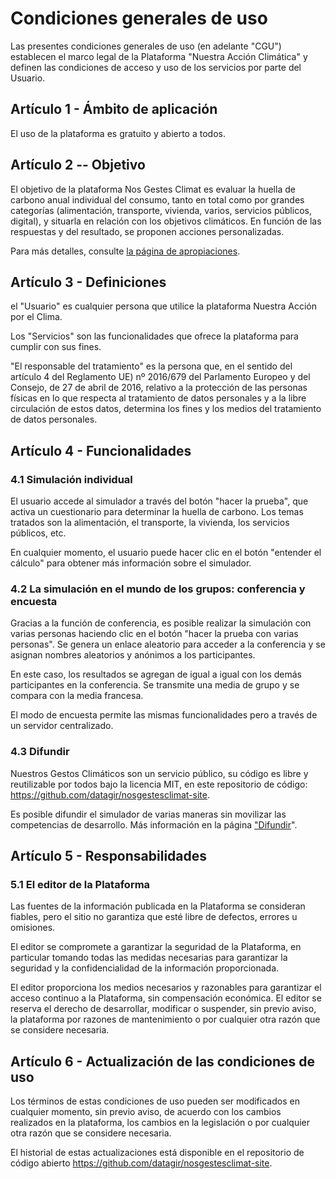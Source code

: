 # Condiciones generales de uso

Las presentes condiciones generales de uso (en adelante "CGU")
establecen el marco legal de la Plataforma "Nuestra Acción Climática" y
definen las condiciones de acceso y uso de los servicios por parte del
Usuario.

## Artículo 1 - Ámbito de aplicación

El uso de la plataforma es gratuito y abierto a todos.

## Artículo 2 -- Objetivo

El objetivo de la plataforma Nos Gestes Climat es evaluar la huella de
carbono anual individual del consumo, tanto en total como por grandes
categorías (alimentación, transporte, vivienda, varios, servicios
públicos, digital), y situarla en relación con los objetivos climáticos.
En función de las respuestas y del resultado, se proponen acciones
personalizadas.

Para más detalles, consulte [la página de apropiaciones](/à-propos).

## Artículo 3 - Definiciones

el "Usuario" es cualquier persona que utilice la plataforma Nuestra
Acción por el Clima.

Los "Servicios" son las funcionalidades que ofrece la plataforma para
cumplir con sus fines.

"El responsable del tratamiento" es la persona que, en el sentido del
artículo 4 del Reglamento UE) nº 2016/679 del Parlamento Europeo y del
Consejo, de 27 de abril de 2016, relativo a la protección de las
personas físicas en lo que respecta al tratamiento de datos personales y
a la libre circulación de estos datos, determina los fines y los medios
del tratamiento de datos personales.

## Artículo 4 - Funcionalidades

### 4.1 Simulación individual

El usuario accede al simulador a través del botón "hacer la prueba", que
activa un cuestionario para determinar la huella de carbono. Los temas
tratados son la alimentación, el transporte, la vivienda, los servicios
públicos, etc.

En cualquier momento, el usuario puede hacer clic en el botón "entender
el cálculo" para obtener más información sobre el simulador.

### 4.2 La simulación en el mundo de los grupos: conferencia y encuesta

Gracias a la función de conferencia, es posible realizar la simulación
con varias personas haciendo clic en el botón "hacer la prueba con
varias personas". Se genera un enlace aleatorio para acceder a la
conferencia y se asignan nombres aleatorios y anónimos a los
participantes.

En este caso, los resultados se agregan de igual a igual con los demás
participantes en la conferencia. Se transmite una media de grupo y se
compara con la media francesa.

El modo de encuesta permite las mismas funcionalidades pero a través de
un servidor centralizado.

### 4.3 Difundir

Nuestros Gestos Climáticos son un servicio público, su código es libre y
reutilizable por todos bajo la licencia MIT, en este repositorio de
código: https://github.com/datagir/nosgestesclimat-site.

Es posible difundir el simulador de varias maneras sin movilizar las
competencias de desarrollo. Más información en la página
["Difundir](https://nosgestesclimat.fr/diffuser)".

## Artículo 5 - Responsabilidades

### 5.1 El editor de la Plataforma

Las fuentes de la información publicada en la Plataforma se consideran
fiables, pero el sitio no garantiza que esté libre de defectos, errores
u omisiones.

El editor se compromete a garantizar la seguridad de la Plataforma, en
particular tomando todas las medidas necesarias para garantizar la
seguridad y la confidencialidad de la información proporcionada.

El editor proporciona los medios necesarios y razonables para garantizar
el acceso continuo a la Plataforma, sin compensación económica. El
editor se reserva el derecho de desarrollar, modificar o suspender, sin
previo aviso, la plataforma por razones de mantenimiento o por cualquier
otra razón que se considere necesaria.

## Artículo 6 - Actualización de las condiciones de uso

Los términos de estas condiciones de uso pueden ser modificados en
cualquier momento, sin previo aviso, de acuerdo con los cambios
realizados en la plataforma, los cambios en la legislación o por
cualquier otra razón que se considere necesaria.

El historial de estas actualizaciones está disponible en el repositorio
de código abierto https://github.com/datagir/nosgestesclimat-site.
